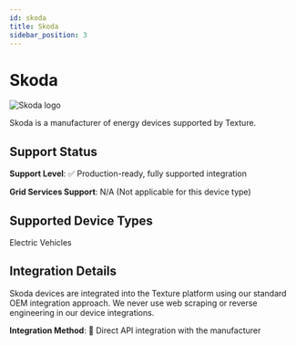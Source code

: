 ```yaml
---
id: skoda
title: Skoda
sidebar_position: 3
---
```


# Skoda

<div style={{ textAlign: 'center', margin: '20px 0' }}>
  <img 
    src="https://device.cms.texture.energy/logo/%20Skoda%20Vector%20Icon.svg" 
    alt="Skoda logo" 
    style={{ maxWidth: '200px', maxHeight: '150px' }}
  />
</div>

Skoda is a manufacturer of energy devices supported by Texture.



## Support Status

**Support Level**: ✅ Production-ready, fully supported integration

**Grid Services Support**: N/A (Not applicable for this device type)

## Supported Device Types

Electric Vehicles

## Integration Details

Skoda devices are integrated into the Texture platform using our standard OEM integration approach. We never use web scraping or reverse engineering in our device integrations.

**Integration Method**: 🔌 Direct API integration with the manufacturer



